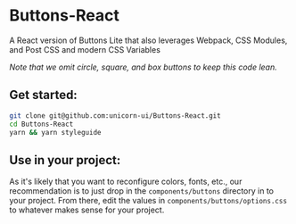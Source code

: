 # Buttons-React

A React version of Buttons Lite that also leverages Webpack, CSS Modules, and Post CSS and modern CSS Variables

_Note that we omit circle, square, and box buttons to keep this code lean._

## Get started:
```sh
git clone git@github.com:unicorn-ui/Buttons-React.git
cd Buttons-React
yarn && yarn styleguide
```

## Use in your project:

As it's likely that you want to reconfigure colors, fonts, etc., our recommendation is to just drop in the `components/buttons` directory in to your project. From there, edit the values in `components/buttons/options.css` to whatever makes sense for your project.
